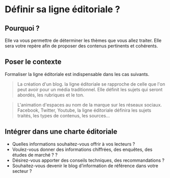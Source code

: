 # Définir sa ligne éditoriale ? 
## Pourquoi ?
Elle va vous permettre de déterminer les thèmes que vous allez traiter. Elle sera votre repère afin de proposer des contenus pertinents et cohérents. 

## Poser le contexte

Formaliser la ligne éditoriale est indispensable dans les cas suivants.

>La création d'un blog. la ligne éditoriale se rapproche de celle que l'on peut avoir pour un média traditionnel. Elle définit les sujets qui seront abordés, les rubriques et le ton. 

> L'animation d'espaces au nom de la marque sur les réseaux sociaux. Facebook, Twitter, Youtube, la ligne éditoriale définira les sujets traités, les types de contenus, les sources...

## Intégrer dans une charte éditoriale

+ Quelles informations souhaitez-vous offrir à vos lecteurs ?
+ Voulez-vous donner des informations chiffrées, des enquêtes, des études de marché ? ?
+ Désirez-vous apporter des conseils techniques, des recommandations ?
+ Souhaitez-vous devenir le blog d’information de référence dans votre secteur ?




